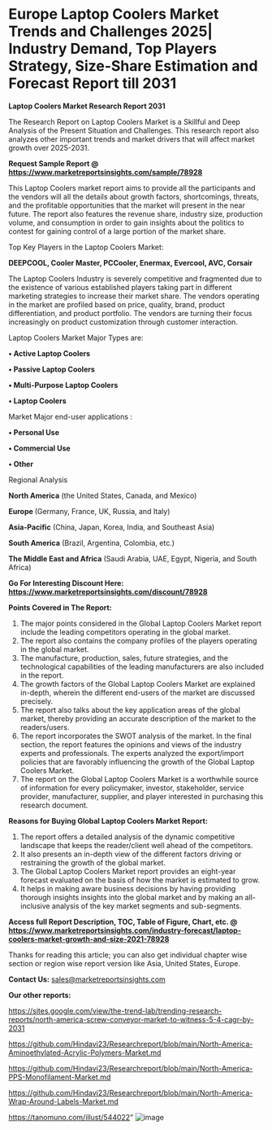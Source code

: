 # Europe Laptop Coolers Market Trends and Challenges 2025| Industry Demand, Top Players Strategy, Size-Share Estimation and Forecast Report till 2031

<strong>Laptop Coolers Market Research Report 2031</strong>

The Research Report on Laptop Coolers Market is a Skillful and Deep Analysis of the Present Situation and Challenges. This research report also analyzes other important trends and market drivers that will affect market growth over 2025-2031.

<strong>Request Sample Report @ <a href=https://www.marketreportsinsights.com/sample/78928>https://www.marketreportsinsights.com/sample/78928</a></strong>

This Laptop Coolers market report aims to provide all the participants and the vendors will all the details about growth factors, shortcomings, threats, and the profitable opportunities that the market will present in the near future. The report also features the revenue share, industry size, production volume, and consumption in order to gain insights about the politics to contest for gaining control of a large portion of the market share.

Top Key Players in the Laptop Coolers Market:

<strong>DEEPCOOL, Cooler Master, PCCooler, Enermax, Evercool, AVC, Corsair</strong>

The Laptop Coolers Industry is severely competitive and fragmented due to the existence of various established players taking part in different marketing strategies to increase their market share. The vendors operating in the market are profiled based on price, quality, brand, product differentiation, and product portfolio. The vendors are turning their focus increasingly on product customization through customer interaction.

Laptop Coolers Market Major Types are:

<strong>• Active Laptop Coolers

• Passive Laptop Coolers

• Multi-Purpose Laptop Coolers

• Laptop Coolers</strong>

Market Major end-user applications :

<strong>• Personal Use

• Commercial Use

• Other</strong>

Regional Analysis

</u><strong><b>North America</b></strong> (the United States, Canada, and Mexico)

<strong><b>Europe </b></strong>(Germany, France, UK, Russia, and Italy)

<strong><b>Asia-Pacific</b></strong> (China, Japan, Korea, India, and Southeast Asia)

<strong><b>South America</b></strong> (Brazil, Argentina, Colombia, etc.)

<strong><b>The Middle East and Africa</b></strong> (Saudi Arabia, UAE, Egypt, Nigeria, and South Africa)

<strong>Go For Interesting Discount Here: <a href=https://www.marketreportsinsights.com/discount/78928>https://www.marketreportsinsights.com/discount/78928</a></strong>

<strong>Points Covered in The Report:</strong>
<ol>
  <li>The major points considered in the Global Laptop Coolers Market report include the leading competitors operating in the global market.</li>
  <li>The report also contains the company profiles of the players operating in the global market.</li>
  <li>The manufacture, production, sales, future strategies, and the technological capabilities of the leading manufacturers are also included in the report.</li>
  <li>The growth factors of the Global Laptop Coolers Market are explained in-depth, wherein the different end-users of the market are discussed precisely.</li>
  <li>The report also talks about the key application areas of the global market, thereby providing an accurate description of the market to the readers/users.</li>
  <li>The report incorporates the SWOT analysis of the market. In the final section, the report features the opinions and views of the industry experts and professionals. The experts analyzed the export/import policies that are favorably influencing the growth of the Global Laptop Coolers Market.</li>
  <li>The report on the Global Laptop Coolers Market is a worthwhile source of information for every policymaker, investor, stakeholder, service provider, manufacturer, supplier, and player interested in purchasing this research document.</li>
</ol>
<strong>Reasons for Buying Global Laptop Coolers Market Report:</strong>

<ol>
  <li>The report offers a detailed analysis of the dynamic competitive landscape that keeps the reader/client well ahead of the competitors.</li>
  <li>It also presents an in-depth view of the different factors driving or restraining the growth of the global market.</li>
  <li>The Global Laptop Coolers Market report provides an eight-year forecast evaluated on the basis of how the market is estimated to grow.</li>
  <li>It helps in making aware business decisions by having providing thorough insights insights into the global market and by making an all-inclusive analysis of the key market segments and sub-segments.</li>
</ol>
<strong>Access full Report Description, TOC, Table of Figure, Chart, etc. @ <a href=https://www.marketreportsinsights.com/industry-forecast/laptop-coolers-market-growth-and-size-2021-78928>https://www.marketreportsinsights.com/industry-forecast/laptop-coolers-market-growth-and-size-2021-78928</a></strong>


Thanks for reading this article; you can also get individual chapter wise section or region wise report version like Asia, United States, Europe.

<strong>Contact Us:</strong>
sales@marketreportsinsights.com

<strong>Our other reports:</strong>

<a href=https://sites.google.com/view/the-trend-lab/trending-research-reports/north-america-screw-conveyor-market-to-witness-5-4-cagr-by-2031>https://sites.google.com/view/the-trend-lab/trending-research-reports/north-america-screw-conveyor-market-to-witness-5-4-cagr-by-2031</a>

<a href=https://github.com/Hindavi23/Researchreport/blob/main/North-America-Aminoethylated-Acrylic-Polymers-Market.md>https://github.com/Hindavi23/Researchreport/blob/main/North-America-Aminoethylated-Acrylic-Polymers-Market.md</a>

<a href=https://github.com/Hindavi23/Researchreport/blob/main/North-America-PPS-Monofilament-Market.md>https://github.com/Hindavi23/Researchreport/blob/main/North-America-PPS-Monofilament-Market.md</a>

<a href=https://github.com/Hindavi23/Researchreport/blob/main/North-America-Wrap-Around-Labels-Market.md>https://github.com/Hindavi23/Researchreport/blob/main/North-America-Wrap-Around-Labels-Market.md</a>

<a href=https://tanomuno.com/illust/544022>https://tanomuno.com/illust/544022</a>"
![image](https://github.com/user-attachments/assets/37cce62d-487f-4f4d-96ae-7ab5e351e9ab)
